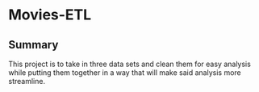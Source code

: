 # Movies-ETL

## Summary
This project is to take in three data sets and clean them for easy analysis while putting them together in a way that will make said analysis more streamline. 
